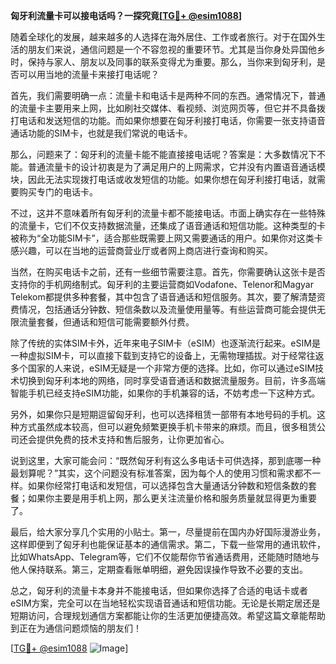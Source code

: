 **匈牙利流量卡可以接电话吗？一探究竟[[TG💪+ @esim1088](https://t.me/s/esim1088)]**

随着全球化的发展，越来越多的人选择在海外居住、工作或者旅行。对于在国外生活的朋友们来说，通信问题是一个不容忽视的重要环节。尤其是当你身处异国他乡时，保持与家人、朋友以及同事的联系变得尤为重要。那么，当你来到匈牙利，是否可以用当地的流量卡来接打电话呢？

首先，我们需要明确一点：流量卡和电话卡是两种不同的东西。通常情况下，普通的流量卡主要用来上网，比如刷社交媒体、看视频、浏览网页等，但它并不具备拨打电话和发送短信的功能。而如果你想要在匈牙利接打电话，你需要一张支持语音通话功能的SIM卡，也就是我们常说的电话卡。

那么，问题来了：匈牙利的流量卡能不能直接接电话呢？答案是：大多数情况下不能。普通流量卡的设计初衷是为了满足用户的上网需求，它并没有内置语音通话模块，因此无法实现拨打电话或收发短信的功能。如果你想在匈牙利接打电话，就需要购买专门的电话卡。

不过，这并不意味着所有匈牙利的流量卡都不能接电话。市面上确实存在一些特殊的流量卡，它们不仅支持数据流量，还集成了语音通话和短信功能。这种类型的卡被称为“全功能SIM卡”，适合那些既需要上网又需要通话的用户。如果你对这类卡感兴趣，可以在当地的运营商营业厅或者网上商店进行查询和购买。

当然，在购买电话卡之前，还有一些细节需要注意。首先，你需要确认这张卡是否支持你的手机网络制式。匈牙利的主要运营商如Vodafone、Telenor和Magyar Telekom都提供多种套餐，其中包含了语音通话和短信服务。其次，要了解清楚资费情况，包括通话分钟数、短信条数以及流量使用量等。有些运营商可能会提供无限流量套餐，但通话和短信可能需要额外付费。

除了传统的实体SIM卡外，近年来电子SIM卡（eSIM）也逐渐流行起来。eSIM是一种虚拟SIM卡，可以直接下载到支持它的设备上，无需物理插拔。对于经常往返多个国家的人来说，eSIM无疑是一个非常方便的选择。比如，你可以通过eSIM技术切换到匈牙利本地的网络，同时享受语音通话和数据流量服务。目前，许多高端智能手机已经支持eSIM功能，如果你的手机兼容的话，不妨考虑一下这种方式。

另外，如果你只是短期逗留匈牙利，也可以选择租赁一部带有本地号码的手机。这种方式虽然成本较高，但可以避免频繁更换手机卡带来的麻烦。而且，很多租赁公司还会提供免费的技术支持和售后服务，让你更加省心。

说到这里，大家可能会问：“既然匈牙利有这么多电话卡可供选择，那到底哪一种最划算呢？”其实，这个问题没有标准答案，因为每个人的使用习惯和需求都不一样。如果你经常打电话和发短信，可以选择包含大量通话分钟数和短信条数的套餐；如果你主要是用手机上网，那么更关注流量价格和服务质量就显得更为重要了。

最后，给大家分享几个实用的小贴士。第一，尽量提前在国内办好国际漫游业务，这样即便到了匈牙利也能保证基本的通信需求。第二，下载一些常用的通讯软件，比如WhatsApp、Telegram等，它们不仅能帮你节省通话费用，还能随时随地与他人保持联系。第三，定期查看账单明细，避免因误操作导致不必要的支出。

总之，匈牙利的流量卡本身并不能接电话，但如果你选择了合适的电话卡或者eSIM方案，完全可以在当地轻松实现语音通话和短信功能。无论是长期定居还是短期访问，合理规划通信方案都能让你的生活更加便捷高效。希望这篇文章能帮助到正在为通信问题烦恼的朋友们！

[[TG💪+ @esim1088](https://t.me/s/esim1088) ![Image](https://i.postimg.cc/4NQfJmqS/Snipaste-2025-05-13-00-14-12.png)]